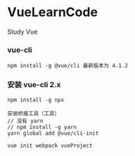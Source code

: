 # VueLearnCode
Study Vue

### vue-cli

    npm install -g @vue/cli 最新版本为 4.1.2

### 安装 vue-cli 2.x

    npm install -g npx

    安装桥接工具（工具）
    // 没有 yarn 
    // npm install -g yarn
    yarn global add @vue/cli-init

    vue init webpack vueProject

